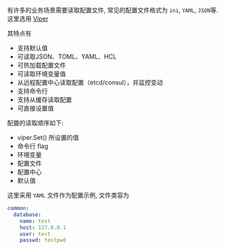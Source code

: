 有许多的业务场景需要读取配置文件, 常见的配置文件格式为 `ini`, `YAML`, `JSON`等. 这里选用 [Viper](https://github.com/spf13/viper)

其特点有
- 支持默认值
- 可读取JSON、TOML、YAML、HCL
- 可热加载配置文件
- 可读取环境变量值
- 从远程配置中心读取配置（etcd/consul），并监控变动
- 支持命令行
- 支持从缓存读取配置
- 可直接设置值

配置的读取顺序如下:
- viper.Set() 所设置的值
- 命令行 flag
- 环境变量
- 配置文件
- 配置中心
- 默认值

这里采用 `YAML` 文件作为配置示例, 文件类容为

```yaml
common:
  database:
    name: test
    host: 127.0.0.1
    user: test
    passwd: testpwd
```